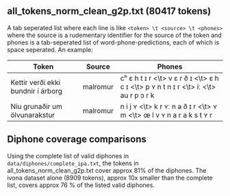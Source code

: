 ## all_tokens_norm_clean_g2p.txt (80417 tokens)
A tab seperated list where each line is like `<token> \t <source> \t <phones>` where the source is a rudementary identifier for the source of the token and phones is a tab-seperated list of word-phone-predictions, each of which is space seperated. An example:

 Token | Source | Phones
-------|--------|--------
 Kettir verði ekki bundnir í árborg | malromur | cʰ ɛ h t ɪ r \<\t\> v ɛ r ð ɪ \<\t\> ɛ h c ɪ \<\t\> p ʏ n t n ɪ r \<\t\> iː \<\t\> au r p ɔ r k
 Níu grunaðir um ölvunarakstur |malromur | n i j ʏ \<\t\> k r ʏː n a ð ɪ r \<\t\> ʏ m \<\t\> œ l v ʏ n a r a k s t ʏ r

## Diphone coverage comparisons
Using the complete list of valid diphones in `data/diphones/complete_ipa.txt`, the tokens in all_tokens_norm_clean_g2p.txt cover approx 81% of the diphones. The ivona dataset alone (8909 tokens), approx 10x smaller than the complete list, covers approx 76 % of the listed valid diphones.